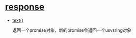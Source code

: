 # [response](https://developer.mozilla.org/zh-CN/docs/Web/API/Response)

* [text()](https://developer.mozilla.org/zh-CN/docs/Web/API/Body/text)

    返回一个promise对象，新的promise会返回一个usvsring对象